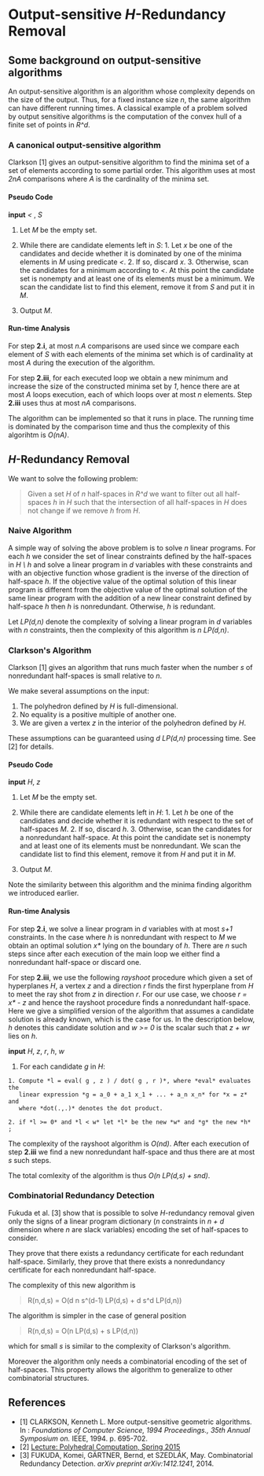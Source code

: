 # Output-sensitive *H*-Redundancy Removal

## Some background on output-sensitive algorithms

An output-sensitive algorithm is an algorithm whose complexity depends on the
size of the output. Thus, for a fixed instance size *n*, the same algorithm can
have different running times. A classical example of a problem solved by output
sensitive algorithms is the computation of the convex hull of a finite
set of points in *R^d*.

### A canonical output-sensitive algorithm

Clarkson [1] gives an output-sensitive algorithm to find the minima
set of a set of elements according to some partial order.
This algorithm uses at most *2nA* comparisons where *A* is the cardinality of
the minima set.


#### Pseudo Code

**input** *<* , *S*

  1. Let *M* be the empty set.
  2. While there are candidate elements left in *S*:
    1. Let *x* be one of the candidates and decide whether it
       is dominated by one of the minima elements in *M* using predicate *<*.
    2. If so, discard *x*.
    3. Otherwise, scan the candidates for a minimum according to *<*. At this point the
       candidate set is nonempty and at least one of its elements must be a
       minimum. We scan the candidate list to find this element, remove it from *S*
       and put it in *M*.

  3. Output *M*.

#### Run-time Analysis

For step **2.i**, at most *n.A* comparisons are used since we compare each element
of *S* with each elements of the minima set which is of cardinality at most *A*
during the execution of the algorithm.

For step **2.iii**, for each executed loop we
obtain a new minimum and increase the size of the constructed minima set by
*1*, hence there are at most *A* loops execution, each of which loops over at
most *n* elements. Step **2.iii** uses thus at most *nA* comparisons.

The algorithm can be implemented so that it runs in place. The running time is
dominated by the comparison time and thus the
complexity of this algorihtm is *O(nA)*.


## *H*-Redundancy Removal

We want to solve the following problem:

> Given a set *H* of *n* half-spaces in *R^d* we want to filter out all half-spaces
*h* in *H* such that the intersection of all half-spaces in *H* does not change
if we remove *h* from *H*.

### Naive Algorithm

A simple way of solving the above problem is to solve *n* linear programs.
For each *h* we consider the set of linear constraints defined by the half-spaces in
*H \ h* and solve a linear program in *d* variables with these constraints and
with an objective function whose gradient is the inverse of the direction of half-space *h*. If
the objective value of the optimal solution of this linear program
is different from the objective value of the optimal solution of the same
linear program with the addition of a new linear constraint defined by half-space
*h* then *h* is nonredundant. Otherwise, *h* is redundant.

Let *LP(d,n)* denote the complexity of solving a linear program in *d*
variables with *n* constraints, then the complexity of this algorithm is
*n LP(d,n)*.

### Clarkson's Algorithm

Clarkson [1] gives an algorithm that runs much faster when the number *s* of
nonredundant half-spaces is small relative to *n*.

We make several assumptions on the input:

  1. The polyhedron defined by *H* is full-dimensional.
  2. No equality is a positive multiple of another one.
  3. We are given a vertex *z* in the interior of the polyhedron defined by *H*.

These assumptions can be guaranteed using *d LP(d,n)* processing time. See [2] for details.

#### Pseudo Code

**input** *H*, *z*

  1. Let *M* be the empty set.
  2. While there are candidate elements left in *H*:
    1. Let *h* be one of the candidates and decide whether it
       is redundant with respect to the set of half-spaces *M*.
    2. If so, discard *h*.
    3. Otherwise, scan the candidates for a nonredundant half-space. At this point the
       candidate set is nonempty and at least one of its elements must be
       nonredundant. We scan the candidate list to find this element, remove it from *H*
       and put it in *M*.

  3. Output *M*.

Note the similarity between this algorithm and the minima finding algorithm we
introduced earlier.

#### Run-time Analysis

For step **2.i**, we solve a linear program in *d* variables with at most
*s+1* constraints. In the case where *h* is nonredundant with respect to *M* we
obtain an optimal solution _x*_ lying on the boundary of *h*. There are *n*
such steps since after each execution of the main loop we either find
a nonredundant half-space or discard one.

For step **2.iii**, we use the following *rayshoot* procedure which given a set of
hyperplanes *H*, a vertex *z* and a direction *r* finds the first hyperplane
from *H* to meet the ray shot from *z* in direction *r*. For our use case,
we choose _r = x* - z_ and hence the rayshoot procedure finds a nonredundant half-space.
Here we give a
simplified version of the algorithm that assumes a candidate solution is already
known, which is the case for us. In the description below, *h* denotes this
candidate solution and *w >= 0* is the scalar such that *z + wr* lies on *h*.

**input** *H*, *z*, *r*, *h*, *w*

  1. For each candidate *g* in *H*:

    1. Compute *l = eval( g , z ) / dot( g , r )*, where *eval* evaluates the
       linear expression *g = a_0 + a_1 x_1 + ... + a_n x_n* for *x = z* and
       where *dot(.,.)* denotes the dot product.

    2. if *l >= 0* and *l < w* let *l* be the new *w* and *g* the new *h*  ;

The complexity of the rayshoot algorithm is *O(nd)*. After each execution of
step **2.iii** we find a new nonredundant half-space and thus there are at most
*s* such steps.

The total comlexity of the algorithm is thus *O(n LP(d,s) + snd)*.

### Combinatorial Redundancy Detection

Fukuda et al. [3] show that is possible to solve *H*-redundancy removal given
only the signs of a linear program dictionary
(*n* constraints in *n + d* dimension where *n* are slack variables)
encoding the set of half-spaces to consider.

They prove that there exists a redundancy certificate for each redundant
half-space. Similarly, they prove that there exists a nonredundancy certificate
for each nonredundant half-space.

The complexity of this new algorithm is

> R(n,d,s) = O(d n s^(d-1) LP(d,s) + d s^d LP(d,n))

The algorithm is simpler in the case of general position

> R(n,d,s) = O(n LP(d,s) + s LP(d,n))

which for small *s* is similar to the complexity of Clarkson's algorithm.

Moreover the algorithm only needs a combinatorial encoding of the
set of half-spaces. This property allows the algorithm to generalize to other
combinatorial structures.


## References

  - [1] CLARKSON, Kenneth L. More output-sensitive geometric algorithms. In :
*Foundations of Computer Science, 1994 Proceedings., 35th Annual Symposium on.*
IEEE, 1994. p. 695-702.
  - [2] [Lecture: Polyhedral Computation, Spring 2015](http://www-oldurls.inf.ethz.ch/personal/fukudak/lect/pclect/notes2015/PolyComp2015.pdf)
  - [3] FUKUDA, Komei, GÄRTNER, Bernd, et SZEDLÁK, May. Combinatorial Redundancy Detection. *arXiv preprint arXiv:1412.1241*, 2014.
